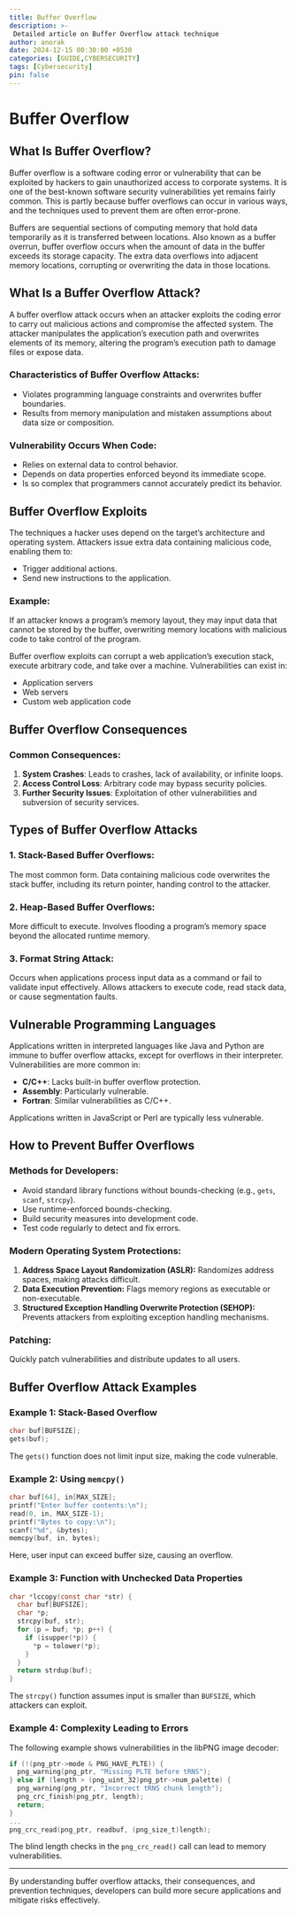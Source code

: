 ```yaml
---
title: Buffer Overflow
description: >-
 Detailed article on Buffer Overflow attack technique
author: anorak
date: 2024-12-15 00:30:00 +0530
categories: [GUIDE,CYBERSECURITY]
tags: [Cybersecurity]
pin: false
---
```

# Buffer Overflow

## What Is Buffer Overflow?

Buffer overflow is a software coding error or vulnerability that can be exploited by hackers to gain unauthorized access to corporate systems. It is one of the best-known software security vulnerabilities yet remains fairly common. This is partly because buffer overflows can occur in various ways, and the techniques used to prevent them are often error-prone.

Buffers are sequential sections of computing memory that hold data temporarily as it is transferred between locations. Also known as a buffer overrun, buffer overflow occurs when the amount of data in the buffer exceeds its storage capacity. The extra data overflows into adjacent memory locations, corrupting or overwriting the data in those locations.

## What Is a Buffer Overflow Attack?

A buffer overflow attack occurs when an attacker exploits the coding error to carry out malicious actions and compromise the affected system. The attacker manipulates the application’s execution path and overwrites elements of its memory, altering the program’s execution path to damage files or expose data.

### Characteristics of Buffer Overflow Attacks:
- Violates programming language constraints and overwrites buffer boundaries.
- Results from memory manipulation and mistaken assumptions about data size or composition.

### Vulnerability Occurs When Code:
- Relies on external data to control behavior.
- Depends on data properties enforced beyond its immediate scope.
- Is so complex that programmers cannot accurately predict its behavior.

## Buffer Overflow Exploits

The techniques a hacker uses depend on the target’s architecture and operating system. Attackers issue extra data containing malicious code, enabling them to:

- Trigger additional actions.
- Send new instructions to the application.

### Example:
If an attacker knows a program’s memory layout, they may input data that cannot be stored by the buffer, overwriting memory locations with malicious code to take control of the program.

Buffer overflow exploits can corrupt a web application’s execution stack, execute arbitrary code, and take over a machine. Vulnerabilities can exist in:
- Application servers
- Web servers
- Custom web application code

## Buffer Overflow Consequences

### Common Consequences:
1. **System Crashes**: Leads to crashes, lack of availability, or infinite loops.
2. **Access Control Loss**: Arbitrary code may bypass security policies.
3. **Further Security Issues**: Exploitation of other vulnerabilities and subversion of security services.

## Types of Buffer Overflow Attacks

### 1. Stack-Based Buffer Overflows:
The most common form. Data containing malicious code overwrites the stack buffer, including its return pointer, handing control to the attacker.

### 2. Heap-Based Buffer Overflows:
More difficult to execute. Involves flooding a program’s memory space beyond the allocated runtime memory.

### 3. Format String Attack:
Occurs when applications process input data as a command or fail to validate input effectively. Allows attackers to execute code, read stack data, or cause segmentation faults.

## Vulnerable Programming Languages

Applications written in interpreted languages like Java and Python are immune to buffer overflow attacks, except for overflows in their interpreter. Vulnerabilities are more common in:
- **C/C++**: Lacks built-in buffer overflow protection.
- **Assembly**: Particularly vulnerable.
- **Fortran**: Similar vulnerabilities as C/C++.

Applications written in JavaScript or Perl are typically less vulnerable.

## How to Prevent Buffer Overflows

### Methods for Developers:
- Avoid standard library functions without bounds-checking (e.g., `gets`, `scanf`, `strcpy`).
- Use runtime-enforced bounds-checking.
- Build security measures into development code.
- Test code regularly to detect and fix errors.

### Modern Operating System Protections:
1. **Address Space Layout Randomization (ASLR):** Randomizes address spaces, making attacks difficult.
2. **Data Execution Prevention:** Flags memory regions as executable or non-executable.
3. **Structured Exception Handling Overwrite Protection (SEHOP):** Prevents attackers from exploiting exception handling mechanisms.

### Patching:
Quickly patch vulnerabilities and distribute updates to all users.

## Buffer Overflow Attack Examples

### Example 1: Stack-Based Overflow
```c
char buf[BUFSIZE];
gets(buf);
```
The `gets()` function does not limit input size, making the code vulnerable.

### Example 2: Using `memcpy()`
```c
char buf[64], in[MAX_SIZE];
printf("Enter buffer contents:\n");
read(0, in, MAX_SIZE-1);
printf("Bytes to copy:\n");
scanf("%d", &bytes);
memcpy(buf, in, bytes);
```
Here, user input can exceed buffer size, causing an overflow.

### Example 3: Function with Unchecked Data Properties
```c
char *lccopy(const char *str) {
  char buf[BUFSIZE];
  char *p;
  strcpy(buf, str);
  for (p = buf; *p; p++) {
    if (isupper(*p)) {
      *p = tolower(*p);
    }
  }
  return strdup(buf);
}
```
The `strcpy()` function assumes input is smaller than `BUFSIZE`, which attackers can exploit.

### Example 4: Complexity Leading to Errors
The following example shows vulnerabilities in the libPNG image decoder:
```c
if (!(png_ptr->mode & PNG_HAVE_PLTE)) {
  png_warning(png_ptr, "Missing PLTE before tRNS");
} else if (length > (png_uint_32)png_ptr->num_palette) {
  png_warning(png_ptr, "Incorrect tRNS chunk length");
  png_crc_finish(png_ptr, length);
  return;
}
...
png_crc_read(png_ptr, readbuf, (png_size_t)length);
```
The blind length checks in the `png_crc_read()` call can lead to memory vulnerabilities.

---

By understanding buffer overflow attacks, their consequences, and prevention techniques, developers can build more secure applications and mitigate risks effectively.

